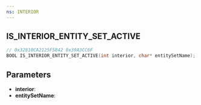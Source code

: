 ```yaml
---
ns: INTERIOR
---
```

## IS_INTERIOR_ENTITY_SET_ACTIVE

```c
// 0x32810CA2125F5842 0x39A3CC6F
BOOL IS_INTERIOR_ENTITY_SET_ACTIVE(int interior, char* entitySetName);
```

## Parameters
* **interior**:
* **entitySetName**:
